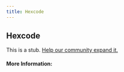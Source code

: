 ```yaml
---
title: Hexcode
---
```


## Hexcode

This is a stub. [Help our community expand it.](https://github.com/freeCodeCamp/guide-articles/tree/master/articles/Computer-Science/Hexcode/index.md)

<!-- The article goes here, in GitHub-flavored Markdown. Feel free to add YouTube videos, images, and CodePen/JSBin embeds  -->

#### More Information:
<!-- Please add any articles you think might be helpful to read before writing the article -->


